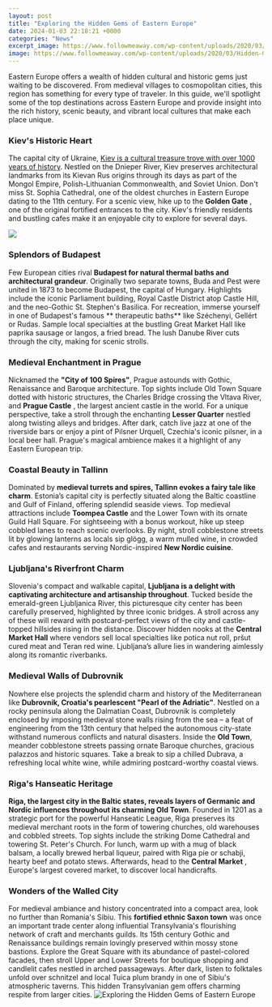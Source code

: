 ```yaml
---
layout: post
title: "Exploring the Hidden Gems of Eastern Europe"
date: 2024-01-03 22:18:21 +0000
categories: "News"
excerpt_image: https://www.followmeaway.com/wp-content/uploads/2020/03/Hidden-Gems-in-Europe-Studlagil-Basalt-Canyon.jpg
image: https://www.followmeaway.com/wp-content/uploads/2020/03/Hidden-Gems-in-Europe-Studlagil-Basalt-Canyon.jpg
---
```


Eastern Europe offers a wealth of hidden cultural and historic gems just waiting to be discovered. From medieval villages to cosmopolitan cities, this region has something for every type of traveler. In this guide, we'll spotlight some of the top destinations across Eastern Europe and provide insight into the rich history, scenic beauty, and vibrant local cultures that make each place unique.
### Kiev's Historic Heart
The capital city of Ukraine, [Kiev is a cultural treasure trove with over 1000 years of history](https://jnewshub.github.io/2023-12-23-an-unexpected-journey-to-iran/). Nestled on the Dnieper River, Kiev preserves architectural landmarks from its Kievan Rus origins through its days as part of the Mongol Empire, Polish-Lithuanian Commonwealth, and Soviet Union. Don't miss St. Sophia Cathedral, one of the oldest churches in Eastern Europe dating to the 11th century. For a scenic view, hike up to the **Golden Gate** , one of the original fortified entrances to the city. Kiev's friendly residents and bustling cafes make it an enjoyable city to explore for several days. 

![](https://a.storyblok.com/f/53624/1365x1927/8aba58920c/slovakia_high-tatras-region_pexels_1365x1927.jpg)
### Splendors of Budapest
Few European cities rival **Budapest for natural thermal baths and architectural grandeur**. Originally two separate towns, Buda and Pest were united in 1873 to become Budapest, the capital of Hungary. Highlights include the iconic Parliament building, Royal Castle District atop Castle Hill, and the neo-Gothic St. Stephen's Basilica. For recreation, immerse yourself in one of Budapest's famous ** therapeutic baths** like Széchenyi, Gellért or Rudas. Sample local specialties at the bustling Great Market Hall like paprika sausage or langos, a fried bread. The lush Danube River cuts through the city, making for scenic strolls.
### Medieval Enchantment in Prague
Nicknamed the **"City of 100 Spires"**, Prague astounds with Gothic, Renaissance and Baroque architecture. Top sights include Old Town Square dotted with historic structures, the Charles Bridge crossing the Vltava River, and **Prague Castle** , the largest ancient castle in the world. For a unique perspective, take a stroll through the enchanting **Lesser Quarter** nestled along twisting alleys and bridges. After dark, catch live jazz at one of the riverside bars or enjoy a pint of Pilsner Urquell, Czechia's iconic pilsner, in a local beer hall. Prague's magical ambience makes it a highlight of any Eastern European trip.  
### Coastal Beauty in Tallinn
Dominated by **medieval turrets and spires, Tallinn evokes a fairy tale like charm**. Estonia’s capital city is perfectly situated along the Baltic coastline and Gulf of Finland, offering splendid seaside views. Top medieval attractions include **Toompea Castle** and the Lower Town with its ornate Guild Hall Square. For sightseeing with a bonus workout, hike up steep cobbled lanes to reach scenic overlooks. By night, stroll cobblestone streets lit by glowing lanterns as locals sip glögg, a warm mulled wine, in crowded cafes and restaurants serving Nordic-inspired **New Nordic cuisine**.
### Ljubljana's Riverfront Charm 
Slovenia's compact and walkable capital, **Ljubljana is a delight with captivating architecture and artisanship throughout**. Tucked beside the emerald-green Ljubljanica River, this picturesque city center has been carefully preserved, highlighted by three iconic bridges. A stroll across any of these will reward with postcard-perfect views of the city and castle-topped hillsides rising in the distance. Discover hidden nooks at the **Central Market Hall** where vendors sell local specialties like potica nut roll, pršut cured meat and Teran red wine. Ljubljana’s allure lies in wandering aimlessly along its romantic riverbanks.
### Medieval Walls of Dubrovnik
Nowhere else projects the splendid charm and history of the Mediterranean like **Dubrovnik, Croatia's pearlescent "Pearl of the Adriatic"**. Nestled on a rocky peninsula along the Dalmatian Coast, Dubrovnik is completely enclosed by imposing medieval stone walls rising from the sea – a feat of engineering from the 13th century that helped the autonomous city-state withstand numerous conflicts and natural disasters. Inside the **Old Town**, meander cobblestone streets passing ornate Baroque churches, gracious palazzos and historic squares. Take a break to sip a chilled Dubrava, a refreshing local white wine, while admiring postcard-worthy coastal views. 
### Riga's Hanseatic Heritage  
**Riga, the largest city in the Baltic states, reveals layers of Germanic and Nordic influences throughout its charming Old Town**. Founded in 1201 as a strategic port for the powerful Hanseatic League, Riga preserves its medieval merchant roots in the form of towering churches, old warehouses and cobbled streets. Top sights include the striking Dome Cathedral and towering St. Peter's Church. For lunch, warm up with a mug of black balsam, a locally brewed herbal liqueur, paired with Riga pie or schabji, hearty beef and potato stews. Afterwards, head to the **Central Market** , Europe's largest covered market, to discover local handicrafts.
### Wonders of the Walled City
For medieval ambiance and history concentrated into a compact area, look no further than Romania's Sibiu. This **fortified ethnic Saxon town** was once an important trade center along influential Transylvania's flourishing network of craft and merchants guilds. Its 15th century Gothic and Renaissance buildings remain lovingly preserved within mossy stone bastions. Explore the Great Square with its abundance of pastel-colored facades, then stroll Upper and Lower Streets for boutique shopping and candlelit cafes nestled in arched passageways. After dark, listen to folktales unfold over schnitzel and local Tuica plum brandy in one of Sibiu's atmospheric taverns. This hidden Transylvanian gem offers charming respite from larger cities.
![Exploring the Hidden Gems of Eastern Europe](https://www.followmeaway.com/wp-content/uploads/2020/03/Hidden-Gems-in-Europe-Studlagil-Basalt-Canyon.jpg)